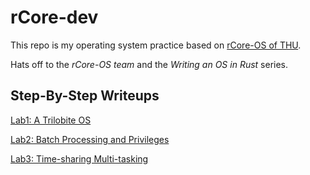 # rCore-dev

This repo is my operating system practice based on [rCore-OS of THU](https://github.com/rcore-os/rCore).

Hats off to the *rCore-OS team* and the *Writing an OS in Rust* series.

## Step-By-Step Writeups

[Lab1:  A Trilobite OS](./reports/lab1.md)

[Lab2:  Batch Processing and Privileges](./reports/lab2.md)

[Lab3: Time-sharing Multi-tasking](./reports/lab3.md)